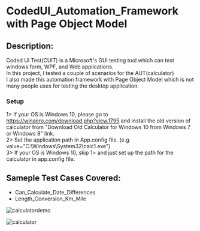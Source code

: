 # CodedUI_Automation_Framework with Page Object Model
## Description:
Coded UI Test(CUIT) is a Microsoft's GUI testing tool which can test windows form, WPF, and Web applications.
</br>In this project, I tested a couple of scenarios for the AUT(calculator)
</br>I also made this automation framework with Page Object Model which is not many people uses for testing the desktop application.

### Setup
1> If your OS is Windows 10, please go to https://winaero.com/download.php?view.1795 and install the old version of calculator from "Download Old Calculator for Windows 10 from Windows 7 or Windows 8" link.</br>
2> Set the application path in App.config file. (e.g. value="C:\Windows\System32\calc1.exe")</br>
3> If your OS is Windows 10, skip 1> and just set up the path for the calculator in app.config file. 

## Sameple Test Cases Covered:

* Can_Calculate_Date_Differences
* Length_Conversion_Km_Mile

![calculatordemo](https://user-images.githubusercontent.com/25840262/43815170-454735e0-9a83-11e8-92c3-24d787368792.PNG)

![calculator](https://user-images.githubusercontent.com/25840262/43815164-421c4928-9a83-11e8-9d9a-b8a1185d1617.PNG)
